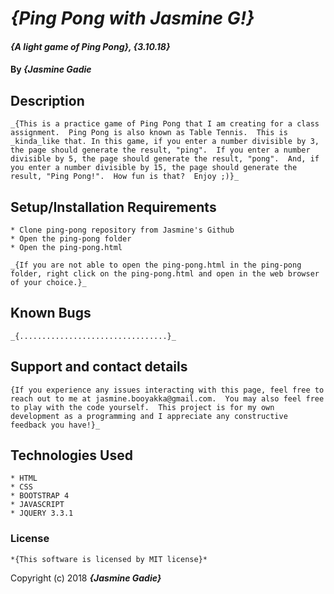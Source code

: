 # _{Ping Pong with Jasmine G!}_

#### _{A light game of Ping Pong}, {3.10.18}_

#### By _**{Jasmine Gadie**_

## Description
```
_{This is a practice game of Ping Pong that I am creating for a class assignment.  Ping Pong is also known as Table Tennis.  This is _kinda_like that. In this game, if you enter a number divisible by 3, the page should generate the result, "ping".  If you enter a number divisible by 5, the page should generate the result, "pong".  And, if you enter a number divisible by 15, the page should generate the result, "Ping Pong!".  How fun is that?  Enjoy ;)}_
```
## Setup/Installation Requirements
```
* Clone ping-pong repository from Jasmine's Github
* Open the ping-pong folder
* Open the ping-pong.html

_{If you are not able to open the ping-pong.html in the ping-pong folder, right click on the ping-pong.html and open in the web browser of your choice.}_
```
## Known Bugs
```
_{.................................}_
```
## Support and contact details
```
{If you experience any issues interacting with this page, feel free to reach out to me at jasmine.booyakka@gmail.com.  You may also feel free to play with the code yourself.  This project is for my own development as a programming and I appreciate any constructive feedback you have!}_
```
## Technologies Used
```
* HTML
* CSS
* BOOTSTRAP 4
* JAVASCRIPT
* JQUERY 3.3.1
```
### License
```
*{This software is licensed by MIT license}*
````
Copyright (c) 2018 **_{Jasmine Gadie}_**
